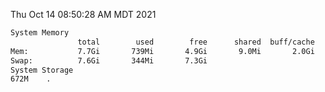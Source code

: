 Thu Oct 14 08:50:28 AM MDT 2021
```bash
System Memory
               total        used        free      shared  buff/cache   available
Mem:           7.7Gi       739Mi       4.9Gi       9.0Mi       2.0Gi       6.6Gi
Swap:          7.6Gi       344Mi       7.3Gi
System Storage
672M	.
```
